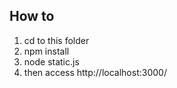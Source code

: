 
## How to

1. cd to this folder
2. npm install
3. node static.js 
4. then access http://localhost:3000/
